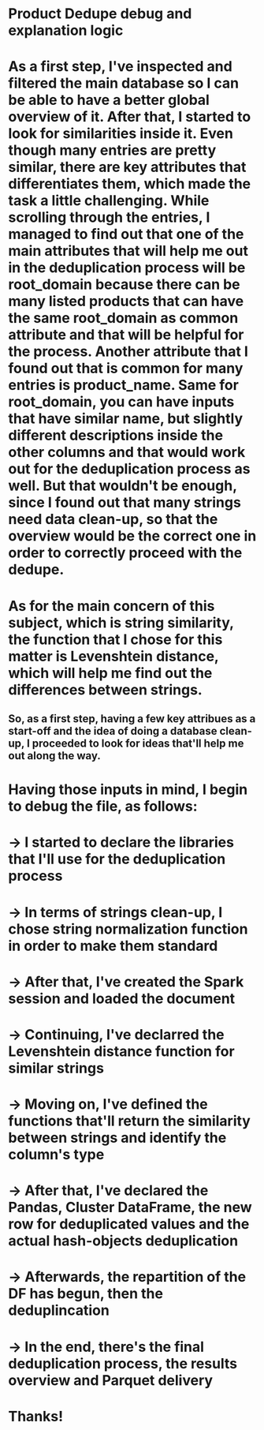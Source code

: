 # Product Dedupe debug and explanation logic

# As a first step, I've inspected and filtered the main database so I can be able to have a better global overview of it. After that, I started to look for similarities inside it. Even though many entries are pretty similar, there are key attributes that differentiates them, which made the task a little challenging. While scrolling through the entries, I managed to find out that one of the main attributes that will help me out in the deduplication process will be root_domain because there can be many listed products that can have the same root_domain as common attribute and that will be helpful for the process. Another attribute that I found out that is common for many entries is product_name. Same for root_domain, you can have inputs that have similar name, but slightly different descriptions inside the other columns and that would work out for the deduplication process as well. But that wouldn't be enough, since I found out that many strings need data clean-up, so that the overview would be the correct one in order to correctly proceed with the dedupe. 

# As for the main concern of this subject, which is string similarity, the function that I chose for this matter is Levenshtein distance, which will help me find out the differences between strings.

## So, as a first step, having a few key attribues as a start-off and the idea of doing a database clean-up, I proceeded to look for ideas that'll help me out along the way.

# Having those inputs in mind, I begin to debug the file, as follows:

#  -> I started to declare the libraries that I'll use for the deduplication process
#  -> In terms of strings clean-up, I chose string normalization function in order to make them standard
#  -> After that, I've created the Spark session and loaded the document
#  -> Continuing, I've declarred the Levenshtein distance function for similar strings
#  -> Moving on, I've defined the functions that'll return the similarity between strings and identify the column's type
#  -> After that, I've declared the Pandas, Cluster DataFrame, the new row for deduplicated values and the actual hash-objects deduplication
#  -> Afterwards, the repartition of the DF has begun, then the deduplincation
#  -> In the end, there's the final deduplication process, the results overview and Parquet delivery

# Thanks!
